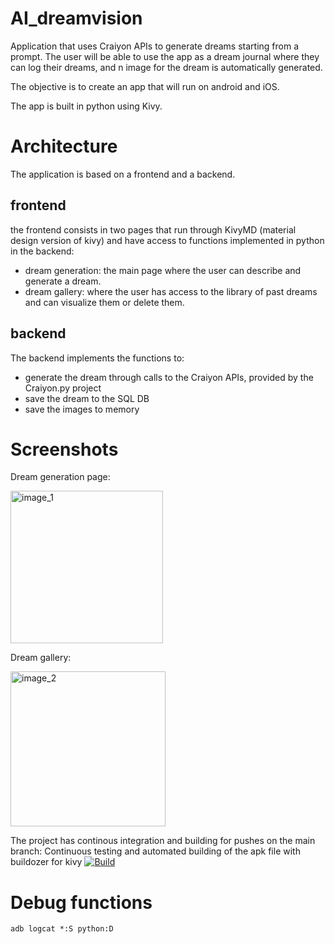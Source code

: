 # AI_dreamvision
Application that uses Craiyon APIs to generate dreams starting from a prompt. 
The user will be able to use the app as a dream journal where they can log their dreams, and n image for the dream is automatically generated.

The objective is to create an app that will run on android and iOS.

The app is built in python using Kivy. 

# Architecture

The application is based on a frontend and a backend.

## frontend
the frontend consists in two pages that run through KivyMD (material design version of kivy) and have access to functions implemented in python in the backend:

- dream generation: the main page where the user can describe and generate a dream.
- dream gallery: where the user has access to the library of past dreams and can visualize them or delete them.

## backend

The backend implements the functions to:
- generate the dream through calls to the Craiyon APIs, provided by the Craiyon.py project
- save the dream to the SQL DB
- save the images to memory

# Screenshots

Dream generation page:

<img width="244" alt="image_1" src="https://user-images.githubusercontent.com/106270843/217652624-511dcfb3-cad5-4211-88c8-ce23bcf8e5df.png">


Dream gallery:

<img width="248" alt="image_2" src="https://user-images.githubusercontent.com/106270843/217652653-e1a21d3a-08cc-4b22-bf30-beea8f13c9f8.png">


The project has continous integration and building for pushes on the main branch: 
Continuous testing and automated building of the apk file with buildozer for kivy
[![Build](https://github.com/lorenzomad/AI_dreamvision/actions/workflows/main.yml/badge.svg)](https://github.com/lorenzomad/AI_dreamvision/actions/workflows/main.yml)


# Debug functions
    adb logcat *:S python:D
